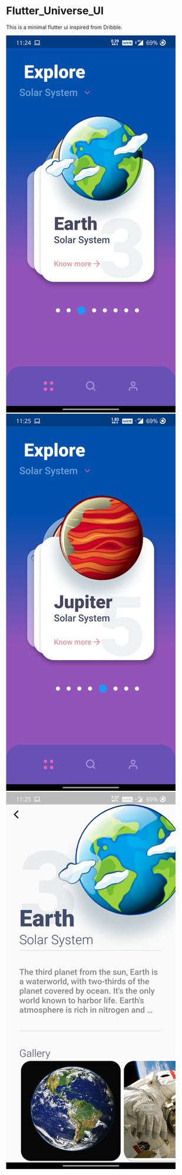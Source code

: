# Flutter_Universe_UI
This is a minimal flutter ui inspired from Dribble.

![](assets/preview1.jpg)
![](assets/preview2.jpg)
![](assets/preview3.jpg)
